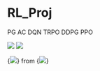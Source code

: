 # RL_Proj

PG
AC
DQN
TRPO
DDPG
PPO

<img src="https://render.githubusercontent.com/render/math?math=e^{i \pi} = -1">

<img src="https://render.githubusercontent.com/render/math?math=\frac{n!}{k!(n-k)!} = {n \choose k}">

{<img src="https://render.githubusercontent.com/render/math?math=\tau^ i">} from {<img src="https://render.githubusercontent.com/render/math?math=\pi">}
